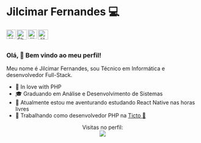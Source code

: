 <!--
**jilcimar/jilcimar** is a ✨ _special_ ✨ repository because its `README.md` (this file) appears on your GitHub profile.

Here are some ideas to get you started:

- 🔭 I’m currently working on ...
- 🌱 I’m currently learning ...
- 👯 I’m looking to collaborate on ...
- 🤔 I’m looking for help with ...
- 💬 Ask me about ...
- 📫 How to reach me: ...
- 😄 Pronouns: ...
- ⚡ Fun fact: ...
-->

# Jilcimar Fernandes :computer:

<a href="https://in.linkedin.com/in/jilcimar" style="margin-right: 5px;">
    <img align="left" alt="Jilcimar | Linkedin" width="24px" src="https://raw.githubusercontent.com/TheDudeThatCode/TheDudeThatCode/master/Assets/Linkedin.svg" />
</a> 
<a style="margin-right: 5px;" href="https://twitter.com/TheDudeThatCode">
    <img align="left" alt="Shubhamdeep Jha | Twitter" width="26px" src="https://raw.githubusercontent.com/TheDudeThatCode/TheDudeThatCode/master/Assets/Twitter.svg" />
</a>
<a style="margin-right: 5px;" href="https://www.instagram.com/jilcimarfernandes/">
    <img align="left" alt="Jilcimar Fernandes | Instagram" width="24px" src="https://raw.githubusercontent.com/TheDudeThatCode/TheDudeThatCode/master/Assets/Instagram.svg"/>
</a>
<a style="margin-right: 5px;" href="mailto:jilcimar.fernandes0267@gmail.com">
    <img align="left" alt="Jilcimar Fernandes | Gmail" width="26px" src="https://raw.githubusercontent.com/TheDudeThatCode/TheDudeThatCode/master/Assets/Gmail.svg" />
</a>
<br/><br/>

### Olá, 👋 Bem vindo ao meu perfil!

Meu nome é Jilcimar Fernandes, sou Técnico em Informática e desenvolvedor Full-Stack.
 - :elephant: In love with PHP
 - :mortar_board: Graduando em Análise e Desenvolvimento de Sistemas
 - :mag_right: Atualmente estou me aventurando estudando React Native nas horas livres
 - :briefcase: Trabalhando como desenvolvedor PHP na <a href="https://www.ticto.com.br/" target="_blank"> Ticto :purple_heart: </a>

<p align="center"> 
  Visitas no perfil: <br/>
  <img src="https://profile-counter.glitch.me/jilcimar/count.svg">
</p>



